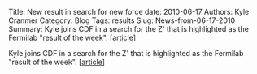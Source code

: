 Title: New result in search for new force
date: 2010-06-17
Authors: Kyle Cranmer
Category: Blog
Tags: results
Slug: News-from-06-17-2010
Summary:  Kyle joins CDF in a search for the Z' that is highlighted as the Fermilab "result of the week". [<a href="http//www.fnal.gov/pub/today/archive_2010/today10-06-17.html">article</a>] 



 Kyle joins CDF in a search for the Z' that is highlighted as the Fermilab "result of the week". [<a href="http//www.fnal.gov/pub/today/archive_2010/today10-06-17.html">article</a>] 

